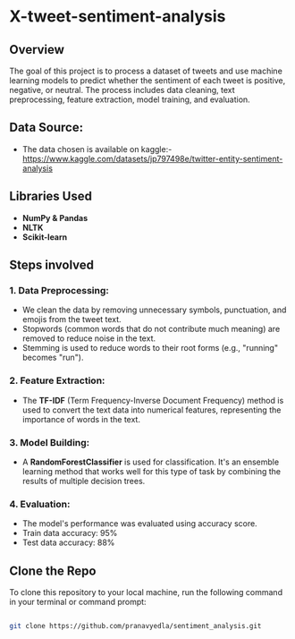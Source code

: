 # X-tweet-sentiment-analysis
## Overview
The goal of this project is to process a dataset of tweets and use machine learning models to predict whether the sentiment of each tweet is positive, negative, or neutral. The process includes data cleaning, text preprocessing, feature extraction, model training, and evaluation.
## Data Source:
- The data chosen is available on kaggle:- https://www.kaggle.com/datasets/jp797498e/twitter-entity-sentiment-analysis
  
## Libraries Used
- **NumPy & Pandas**
- **NLTK**
- **Scikit-learn**

## Steps involved
### 1. Data Preprocessing:
- We clean the data by removing unnecessary symbols, punctuation, and emojis from the tweet text.
- Stopwords (common words that do not contribute much meaning) are removed to reduce noise in the text.
- Stemming is used to reduce words to their root forms (e.g., "running" becomes "run").

### 2. Feature Extraction:
- The **TF-IDF** (Term Frequency-Inverse Document Frequency) method is used to convert the text data into numerical features, representing the importance of words in the text.

### 3. Model Building:
- A **RandomForestClassifier** is used for classification. It's an ensemble learning method that works well for this type of task by combining the results of multiple decision trees.

### 4. Evaluation:
- The model's performance was evaluated using accuracy score.
- Train data accuracy: 95%
- Test data accuracy: 88%

## Clone the Repo
To clone this repository to your local machine, run the following command in your terminal or command prompt:

```bash

git clone https://github.com/pranavyedla/sentiment_analysis.git
